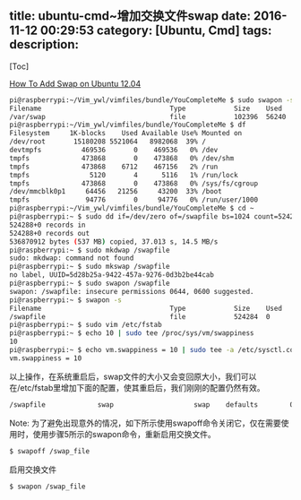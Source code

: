 title: ubuntu-cmd~增加交换文件swap
date: 2016-11-12 00:29:53
category: [Ubuntu, Cmd]
tags:
description:
---
[Toc]

[How To Add Swap on Ubuntu 12.04](https://www.digitalocean.com/community/tutorials/how-to-add-swap-on-ubuntu-12-04)

```bash
pi@raspberrypi:~/Vim_ywl/vimfiles/bundle/YouCompleteMe $ sudo swapon -s
Filename                                Type            Size    Used    Priority
/var/swap                               file            102396  56240   -1
pi@raspberrypi:~/Vim_ywl/vimfiles/bundle/YouCompleteMe $ df
Filesystem     1K-blocks    Used Available Use% Mounted on
/dev/root       15180208 5521064   8982068  39% /
devtmpfs          469536       0    469536   0% /dev
tmpfs             473868       0    473868   0% /dev/shm
tmpfs             473868    6712    467156   2% /run
tmpfs               5120       4      5116   1% /run/lock
tmpfs             473868       0    473868   0% /sys/fs/cgroup
/dev/mmcblk0p1     64456   21256     43200  33% /boot
tmpfs              94776       0     94776   0% /run/user/1000
pi@raspberrypi:~/Vim_ywl/vimfiles/bundle/YouCompleteMe $ cd ~
pi@raspberrypi:~ $ sudo dd if=/dev/zero of=/swapfile bs=1024 count=524288
524288+0 records in
524288+0 records out
536870912 bytes (537 MB) copied, 37.013 s, 14.5 MB/s
pi@raspberrypi:~ $ sudo mkdwap /swapfile
sudo: mkdwap: command not found
pi@raspberrypi:~ $ sudo mkswap /swapfile                                        Setting up swapspace version 1, size = 524284 KiB
no label, UUID=5d28b25a-9422-457a-9276-0d3b2be44cab
pi@raspberrypi:~ $ sudo swapon /swapfile
swapon: /swapfile: insecure permissions 0644, 0600 suggested.
pi@raspberrypi:~ $ swapon -s
Filename                                Type            Size    Used    Priority/var/swap                               file            102396  54988   -1
/swapfile                               file            524284  0       -2
pi@raspberrypi:~ $ sudo vim /etc/fstab
pi@raspberrypi:~ $ echo 10 | sudo tee /proc/sys/vm/swappiness
10
pi@raspberrypi:~ $ echo vm.swappiness = 10 | sudo tee -a /etc/sysctl.conf
vm.swappiness = 10
```

以上操作，在系统重启后，swap文件的大小又会变回原大小，我们可以在/etc/fstab里增加下面的配置，使其重启后，我们刚刚的配置仍然有效。

``` bash
/swapfile             swap                    swap    defaults        0 0
```

Note: 为了避免出现意外的情况，如下所示使用swapoff命令关闭它，仅在需要使用时，使用步骤5所示的swapon命令，重新启用交换文件。

```bash
$ swapoff /swap_file
```

启用交换文件
```bash
$ swapon /swap_file
```
